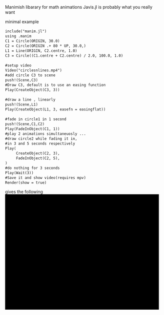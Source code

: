 Manimish libarary for math animations 
Javis.jl is probably what you really want 

minimal example

```
include("manim.jl")
using .manim
C1 = Circle(ORIGIN, 30.0)
C2 = Circle(ORIGIN .+ 80 * UP, 30.0,)
L1 = Line(ORIGIN, C2.centre, 1.0)
C3 = Circle((C1.centre + C2.centre) / 2.0, 100.0, 1.0)

#setup video
Video("circlesnlines.mp4")
#add circle C3 to scene
push!(Scene,C3)
#Draw C3, default is to use an easing function 
Play(CreateObject(C3, 3))

#draw a line , linearly
push!(Scene,L1)
Play(CreateObject(L1, 3, easefn = easingflat))

#fade in circle1 in 1 second
push!(Scene,C1,C2)
Play(FadeInObject(C1, 1))
#play 2 animations simultaneuosly ...
#draw circle2 while fading it in,
#in 3 and 5 seconds respectively
Play(
     CreateObject(C2, 3), 
     FadeInObject(C2, 5),
)
#do nothing for 3 seconds
Play(Wait(3))
#Save it and show video(requires mpv)
Render(show = true)
```
gives the following 
![](assets/circlesnlines.gif)

